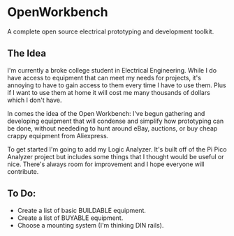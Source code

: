 # OpenWorkbench
A complete open source electrical prototyping and development toolkit. 

## The Idea
I'm currently a broke college student in Electrical Engineering. While I do have access to equipment that can meet my needs for projects, it's annoying to have to gain access to them every time I have to use them. Plus if I want to use them at home it will cost me many thousands of dollars which I don't have.

In comes the idea of the Open Workbench: I've begun gathering and developing equipment that will condense and simplify how prototyping can be done, without neededing to hunt around eBay, auctions, or buy cheap crappy equipment from Aliexpress. 

To get started I'm going to add my Logic Analyzer. It's built off of the Pi Pico Analyzer project but includes some things that I thought would be useful or nice. There's always room for improvement and I hope everyone will contribute.

## To Do:
- Create a list of basic BUILDABLE equipment.
- Create a list of BUYABLE equipment.
- Choose a mounting system (I'm thinking DIN rails).
